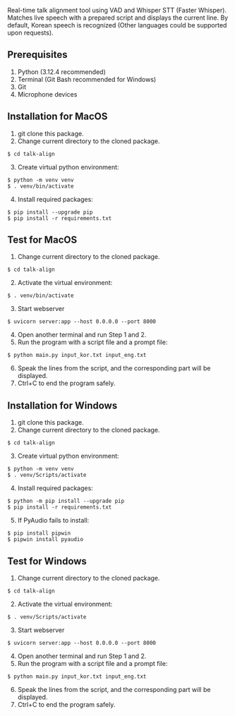 Real-time talk alignment tool using VAD and Whisper STT (Faster Whisper). Matches live speech with a prepared script and displays the current line. By default, Korean speech is recognized (Other languages could be supported upon requests).

## Prerequisites

1. Python (3.12.4 recommended)
2. Terminal (Git Bash recommended for Windows)
3. Git
4. Microphone devices

## Installation for MacOS

1. git clone this package.
2. Change current directory to the cloned package.
```
$ cd talk-align
```

3. Create virtual python environment:
```
$ python -m venv venv
$ . venv/bin/activate
```

4. Install required packages:
```
$ pip install --upgrade pip
$ pip install -r requirements.txt
```

## Test for MacOS

1. Change current directory to the cloned package.
```
$ cd talk-align
```

2. Activate the virtual environment:
```
$ . venv/bin/activate
```

3. Start webserver
```
$ uvicorn server:app --host 0.0.0.0 --port 8000
```

4. Open another terminal and run Step 1 and 2.
5. Run the program with a script file and a prompt file:
```
$ python main.py input_kor.txt input_eng.txt
```

6. Speak the lines from the script, and the corresponding part will be displayed.
7. Ctrl+C to end the program safely.

## Installation for Windows

1. git clone this package.
2. Change current directory to the cloned package.
```
$ cd talk-align
```

3. Create virtual python environment:
```
$ python -m venv venv
$ . venv/Scripts/activate
```

4. Install required packages:
```
$ python -m pip install --upgrade pip
$ pip install -r requirements.txt
```

5. If PyAudio fails to install:
```
$ pip install pipwin
$ pipwin install pyaudio
```

## Test for Windows

1. Change current directory to the cloned package.
```
$ cd talk-align
```

2. Activate the virtual environment:
```
$ . venv/Scripts/activate
```

3. Start webserver
```
$ uvicorn server:app --host 0.0.0.0 --port 8000
```

4. Open another terminal and run Step 1 and 2.
5. Run the program with a script file and a prompt file:
```
$ python main.py input_kor.txt input_eng.txt
```

6. Speak the lines from the script, and the corresponding part will be displayed.
7. Ctrl+C to end the program safely.
